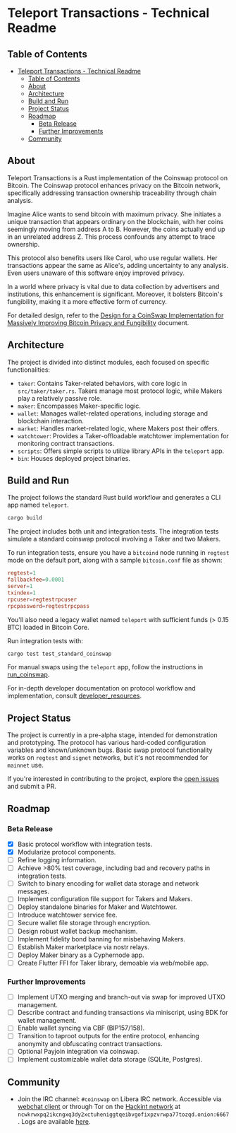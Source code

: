 # Teleport Transactions - Technical Readme

## Table of Contents

- [Teleport Transactions - Technical Readme](#teleport-transactions---technical-readme)
  - [Table of Contents](#table-of-contents)
  - [About](#about)
  - [Architecture](#architecture)
  - [Build and Run](#build-and-run)
  - [Project Status](#project-status)
  - [Roadmap](#roadmap)
    - [Beta Release](#beta-release)
    - [Further Improvements](#further-improvements)
  - [Community](#community)

## About

Teleport Transactions is a Rust implementation of the Coinswap protocol on Bitcoin. The Coinswap protocol enhances privacy on the Bitcoin network, specifically addressing transaction ownership traceability through chain analysis.

Imagine Alice wants to send bitcoin with maximum privacy. She initiates a unique transaction that appears ordinary on the blockchain, with her coins seemingly moving from address A to B. However, the coins actually end up in an unrelated address Z. This process confounds any attempt to trace ownership.

This protocol also benefits users like Carol, who use regular wallets. Her transactions appear the same as Alice's, adding uncertainty to any analysis. Even users unaware of this software enjoy improved privacy.

In a world where privacy is vital due to data collection by advertisers and institutions, this enhancement is significant. Moreover, it bolsters Bitcoin's fungibility, making it a more effective form of currency.

For detailed design, refer to the [Design for a CoinSwap Implementation for Massively Improving Bitcoin Privacy and Fungibility](https://gist.github.com/chris-belcher/9144bd57a91c194e332fb5ca371d0964) document.

## Architecture

The project is divided into distinct modules, each focused on specific functionalities:

- `taker`: Contains Taker-related behaviors, with core logic in `src/taker/taker.rs`. Takers manage most protocol logic, while Makers play a relatively passive role.
- `maker`: Encompasses Maker-specific logic.
- `wallet`: Manages wallet-related operations, including storage and blockchain interaction.
- `market`: Handles market-related logic, where Makers post their offers.
- `watchtower`: Provides a Taker-offloadable watchtower implementation for monitoring contract transactions.
- `scripts`: Offers simple scripts to utilize library APIs in the `teleport` app.
- `bin`: Houses deployed project binaries.

## Build and Run

The project follows the standard Rust build workflow and generates a CLI app named `teleport`.

```sh
cargo build
```

The project includes both unit and integration tests. The integration tests simulate a standard coinswap protocol involving a Taker and two Makers.

To run integration tests, ensure you have a `bitcoind` node running in `regtest` mode on the default port, along with a sample `bitcoin.conf` file as shown:

```conf
regtest=1
fallbackfee=0.0001
server=1
txindex=1
rpcuser=regtestrpcuser
rpcpassword=regtestrpcpass
```

You'll also need a legacy wallet named `teleport` with sufficient funds (> 0.15 BTC) loaded in Bitcoin Core.

Run integration tests with:

```sh
cargo test test_standard_coinswap
```

For manual swaps using the `teleport` app, follow the instructions in [run_coinswap](./docs/run_teleport.md).

For in-depth developer documentation on protocol workflow and implementation, consult [developer_resources](./docs/developer_resources.md).

## Project Status

The project is currently in a pre-alpha stage, intended for demonstration and prototyping. The protocol has various hard-coded configuration variables and known/unknown bugs. Basic swap protocol functionality works on `regtest` and `signet` networks, but it's not recommended for `mainnet` use.

If you're interested in contributing to the project, explore the [open issues](https://github.com/utxo-teleport/teleport-transactions/issues) and submit a PR.

## Roadmap

### Beta Release
- [x] Basic protocol workflow with integration tests.
- [x] Modularize protocol components.
- [ ] Refine logging information.
- [ ] Achieve >80% test coverage, including bad and recovery paths in integration tests.
- [ ] Switch to binary encoding for wallet data storage and network messages.
- [ ] Implement configuration file support for Takers and Makers.
- [ ] Deploy standalone binaries for Maker and Watchtower.
- [ ] Introduce watchtower service fee.
- [ ] Secure wallet file storage through encryption.
- [ ] Design robust wallet backup mechanism.
- [ ] Implement fidelity bond banning for misbehaving Makers.
- [ ] Establish Maker marketplace via nostr relays.
- [ ] Deploy Maker binary as a Cyphernode app.
- [ ] Create Flutter FFI for Taker library, demoable via web/mobile app.

### Further Improvements
- [ ] Implement UTXO merging and branch-out via swap for improved UTXO management.
- [ ] Describe contract and funding transactions via miniscript, using BDK for wallet management.
- [ ] Enable wallet syncing via CBF (BIP157/158).
- [ ] Transition to taproot outputs for the entire protocol, enhancing anonymity and obfuscating contract transactions.
- [ ] Optional Payjoin integration via coinswap.
- [ ] Implement customizable wallet data storage (SQLite, Postgres).

## Community

* Join the IRC channel: `#coinswap` on Libera IRC network. Accessible via [webchat client](https://web.libera.chat/#coinswap) or through Tor on the [Hackint network](https://www.hackint.org/transport/tor) at `ncwkrwxpq2ikcngxq3dy2xctuheniggtqeibvgofixpzvrwpa77tozqd.onion:6667`. Logs are available [here](http://gnusha.org/coinswap/).